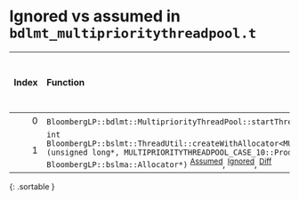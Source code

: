 # Ignored vs assumed in `bdlmt_multiprioritythreadpool.t`

<script src="../sorttable.js"></script>

|   Index | Function                                                                                                                                                                                                                                                                                                                    |   Difference in number of lines |   Function size difference in bytes |   Number of lines in assumed build | Number of bytes in assumed build   |   Number of lines in ignored build | Number of bytes in ignored build   |
|--------:|:----------------------------------------------------------------------------------------------------------------------------------------------------------------------------------------------------------------------------------------------------------------------------------------------------------------------------|--------------------------------:|------------------------------------:|-----------------------------------:|:-----------------------------------|-----------------------------------:|:-----------------------------------|
|       0 | `BloombergLP::bdlmt::MultipriorityThreadPool::startThreads()` <sup>[Assumed](0.assume.s.txt)</sup>, <sup>[Ignored](0.none.s.txt)</sup>, <sup>[Diff](0.diff.html)</sup>                                                                                                                                                      |                              -2 |                                   0 |                                784 | 4,251,328                          |                                784 | 4,251,360                          |
|       1 | `int BloombergLP::bslmt::ThreadUtil::createWithAllocator<MULTIPRIORITYTHREADPOOL_CASE_10::ProducerThread>(unsigned long*, MULTIPRIORITYTHREADPOOL_CASE_10::ProducerThread const&, BloombergLP::bslma::Allocator*)` <sup>[Assumed](1.assume.s.txt)</sup>, <sup>[Ignored](1.none.s.txt)</sup>, <sup>[Diff](1.diff.html)</sup> |                              -8 |                                 -32 |                                368 | 4,246,160                          |                                400 | 4,246,160                          |
{: .sortable }
